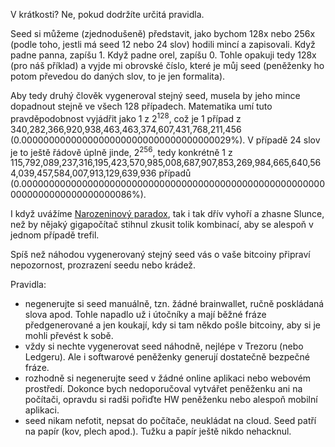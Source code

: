 V krátkosti? Ne, pokud dodržíte určitá pravidla.

Seed si můžeme (zjednodušeně) představit, jako bychom 128x nebo 256x (podle toho, jestli má seed 12 nebo 24 slov) hodili mincí a zapisovali. Když padne panna, zapíšu 1. Když padne orel, zapíšu 0. Tohle opakuji tedy 128x (pro náš příklad) a vyjde mi obrovské číslo, které je můj seed (peněženky ho potom převedou do daných slov, to je jen formalita).

Aby tedy druhý člověk vygeneroval stejný seed, musela by jeho mince dopadnout stejně ve všech 128 případech. Matematika umí tuto pravděpodobnost vyjádřit jako 1 z 2<sup>128</sup>, což je 1 případ z 340,282,366,920,938,463,463,374,607,431,768,211,456 (0.00000000000000000000000000000000000029%). V případě 24 slov je to ještě řádově úplně jinde, 2<sup>256</sup>, tedy konkrétně 1 z 115,792,089,237,316,195,423,570,985,008,687,907,853,269,984,665,640,564,039,457,584,007,913,129,639,936 případů (0.00000000000000000000000000000000000000000000000000000000000000000000000000086%).

I když uvážíme [Narozeninový paradox](https://betterexplained.com/articles/understanding-the-birthday-paradox/), tak i tak dřív vyhoří a zhasne Slunce, než by nějaký gigapočítač stihnul zkusit tolik kombinací, aby se alespoň v jednom případě trefil. 

Spíš než náhodou vygenerovaný stejný seed vás o vaše bitcoiny připraví nepozornost, prozrazení seedu nebo krádež. 

Pravidla:
- negenerujte si seed manuálně, tzn. žádné brainwallet, ručně poskládaná slova apod. Tohle napadlo už i útočníky a mají běžné fráze předgenerované a jen koukají, kdy si tam někdo pošle bitcoiny, aby si je mohli převést k sobě.
- vždy si nechte vygenerovat seed náhodně, nejlépe v Trezoru (nebo Ledgeru). Ale i softwarové peněženky generují dostatečně bezpečné fráze.
- rozhodně si negenerujte seed v žádné online aplikaci nebo webovém prostředí. Dokonce bych nedoporučoval vytvářet peněženku ani na počítači, opravdu si radši pořiďte HW peněženku nebo alespoň mobilní aplikaci.
- seed nikam nefotit, nepsat do počítače, neukládat na cloud. Seed patří na papír (kov, plech apod.). Tužku a papír ještě nikdo nehacknul.
